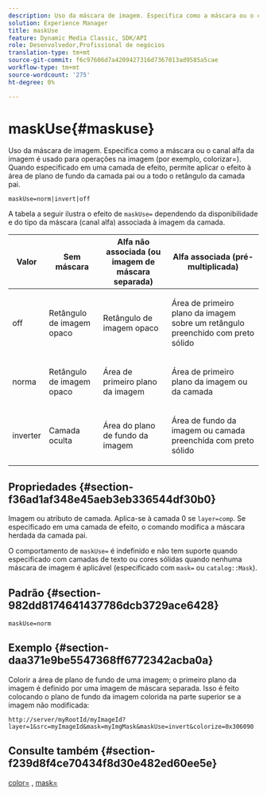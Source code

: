 ```yaml
---
description: Uso da máscara de imagem. Especifica como a máscara ou o canal alfa da imagem é usado para operações na imagem (por exemplo, colorizar=). Quando especificado em uma camada de efeito, permite aplicar o efeito à área de plano de fundo da camada pai ou a todo o retângulo da camada pai.
solution: Experience Manager
title: maskUse
feature: Dynamic Media Classic, SDK/API
role: Desenvolvedor,Profissional de negócios
translation-type: tm+mt
source-git-commit: f6c97606d7a4209427316d7367013ad9585a5cae
workflow-type: tm+mt
source-wordcount: '275'
ht-degree: 0%

---
```



# maskUse{#maskuse}

Uso da máscara de imagem. Especifica como a máscara ou o canal alfa da imagem é usado para operações na imagem (por exemplo, colorizar=). Quando especificado em uma camada de efeito, permite aplicar o efeito à área de plano de fundo da camada pai ou a todo o retângulo da camada pai.

`maskUse=norm|invert|off`

A tabela a seguir ilustra o efeito de `maskUse=` dependendo da disponibilidade e do tipo da máscara (canal alfa) associada à imagem da camada.

<table id="table_B765F6A765F548948531AF26DA0B4360"> 
 <thead> 
  <tr> 
   <th class="entry"> <b> Valor</b> </th> 
   <th class="entry"> <b> Sem máscara</b> </th> 
   <th class="entry"> <b> Alfa não associada (ou imagem de máscara separada)</b> </th> 
   <th class="entry"> <b> Alfa associada (pré-multiplicada)</b> </th> 
  </tr> 
 </thead>
 <tbody> 
  <tr> 
   <td> <p> <span class="codeph"> off  </span> </p> </td> 
   <td> <p> Retângulo de imagem opaco </p> </td> 
   <td> <p> Retângulo de imagem opaco </p> </td> 
   <td> <p> Área de primeiro plano da imagem sobre um retângulo preenchido com preto sólido </p> </td> 
  </tr> 
  <tr> 
   <td> <p> <span class="codeph"> norma  </span> </p> </td> 
   <td> <p> Retângulo de imagem opaco </p> </td> 
   <td> <p> Área de primeiro plano da imagem </p> </td> 
   <td> <p> Área de primeiro plano da imagem ou da camada </p> </td> 
  </tr> 
  <tr> 
   <td> <p> <span class="codeph"> inverter  </span> </p> </td> 
   <td> <p> Camada oculta </p> </td> 
   <td> <p> Área do plano de fundo da imagem </p> </td> 
   <td> <p> Área de fundo da imagem ou camada preenchida com preto sólido </p> </td> 
  </tr> 
 </tbody> 
</table>

## Propriedades {#section-f36ad1af348e45aeb3eb336544df30b0}

Imagem ou atributo de camada. Aplica-se à camada 0 se `layer=comp`. Se especificado em uma camada de efeito, o comando modifica a máscara herdada da camada pai.

O comportamento de `maskUse=` é indefinido e não tem suporte quando especificado com camadas de texto ou cores sólidas quando nenhuma máscara de imagem é aplicável (especificado com `mask=` ou `catalog::Mask`).

## Padrão {#section-982dd8174641437786dcb3729ace6428}

`maskUse=norm`

## Exemplo {#section-daa371e9be5547368ff6772342acba0a}

Colorir a área de plano de fundo de uma imagem; o primeiro plano da imagem é definido por uma imagem de máscara separada. Isso é feito colocando o plano de fundo da imagem colorida na parte superior se a imagem não modificada:

`http://server/myRootId/myImageId?layer=1&src=myImageId&mask=myImgMask&maskUse=invert&colorize=0x306090`

## Consulte também {#section-f239d8f4ce70434f8d30e482ed60ee5e}

[color=](/help/aem-is-ir-api/is-api/http-ref/image-serving-api-ref/c-http-protocol-reference/c-data-types/r-is-http-color.md) ,  [mask=](../../../../../is-api/http-ref/image-serving-api-ref/c-http-protocol-reference/c-command-reference/r-mask.md#reference-922254e027404fb890b850e2723ee06e)
